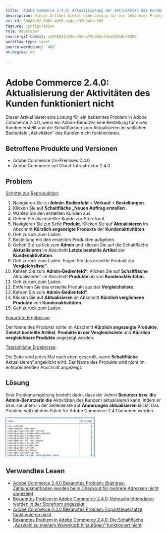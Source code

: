 ```yaml
---
title: 'Adobe Commerce 2.4.0: Aktualisierung der Aktivitäten des Kunden funktioniert nicht'
description: Dieser Artikel bietet eine Lösung für ein bekanntes Problem in Adobe Commerce 2.4.0, wenn ein Admin-Benutzer eine Bestellung für einen Kunden erstellt und die Schaltflächen zum Aktualisieren im seitlichen Bedienfeld „Aktivitäten“ des Kunden nicht funktionieren.
exl-id: 50048e9f-6009-4db5-ae4a-c35a84cec265
feature: Configuration
role: Developer
source-git-commit: a1046621259ea49eab74cd6ba3bba550e0c70283
workflow-type: tm+mt
source-wordcount: '405'
ht-degree: 0%

---
```


# Adobe Commerce 2.4.0: Aktualisierung der Aktivitäten des Kunden funktioniert nicht

Dieser Artikel bietet eine Lösung für ein bekanntes Problem in Adobe Commerce 2.4.0, wenn ein Admin-Benutzer eine Bestellung für einen Kunden erstellt und die Schaltflächen zum Aktualisieren im seitlichen Bedienfeld „Aktivitäten“ des Kunden nicht funktionieren.

## Betroffene Produkte und Versionen

* Adobe Commerce On-Premises 2.4.0
* Adobe Commerce auf Cloud-Infrastruktur 2.4.0

## Problem

<u>Schritte zur Reproduktion</u>:

1. Navigieren Sie zu **Admin-Bedienfeld** > **Verkauf** > **Bestellungen**.
1. Klicken Sie auf **Schaltfläche „Neuen Auftrag erstellen**.
1. Wählen Sie den erstellten Kunden aus.
1. Gehen Sie als erstellter Kunde zur Storefront.
1. Navigieren Sie zur Seite **Produkt**. Klicken Sie auf **Aktualisieren** im Abschnitt **Kürzlich angezeigte Produkte** der **Kundenaktivitäten**.
1. Geh zurück zum Laden.
1. Bestellung mit den erstellten Produkten aufgeben.
1. Gehen Sie zurück zum **Admin** und klicken Sie auf die Schaltfläche **Aktualisieren** im Abschnitt **Letzte bestellte Artikel** der **Kundenaktivitäten**.
1. Geh zurück zum Laden. Fügen Sie das erstellte Produkt zur **Vergleichsliste“**.
1. Kehren Sie zum **Admin-Bedienfeld“**. Klicken Sie auf **Schaltfläche** Aktualisieren“ im Abschnitt **Produkte in**) von **Kundenaktivitäten**.
1. Geh zurück zum Laden.
1. Entfernen Sie das erstellte Produkt aus der **Vergleichsliste**.
1. Kehren Sie zum **Admin-Bedienfeld“**.
1. Klicken Sie auf **Aktualisieren** im Abschnitt **Kürzlich verglichene Produkte** von **Kundenaktivitäten**.
1. Geh zurück zum Laden.

<u>Erwartete Ergebnisse</u>:

Der Name des Produkts sollte im Abschnitt **Kürzlich angezeigte Produkte**, **Zuletzt bestellte Artikel**, **Produkte in der Vergleichsliste** und **Kürzlich vergleichbare Produkte** angezeigt werden.

<u>Tatsächliche Ergebnisse</u>:

Die Seite wird jedes Mal nach oben gescrollt, wenn **Schaltfläche** Aktualisieren“ angeklickt wird. Der Name des Produkts wird nicht im entsprechenden Abschnitt angezeigt.

## Lösung

Eine Problemumgehung besteht darin, dass der Admin **Benutzer bzw. die Admin-Benutzerin die** Aktivitäten des Kunden) aktualisieren kann, indem er bzw. sie unten in der Seitenleiste auf **Änderungen aktualisieren** klickt. Das Problem soll mit dem Patch für Adobe Commerce 2.4.1 behoben werden.

![mceclip0.png](assets/mceclip0.png)

## Verwandtes Lesen

* [Adobe Commerce 2.4.0 Bekanntes Problem: Braintree-Zahlungsmethoden werden beim Checkout für mehrere Adressen nicht angezeigt](/help/troubleshooting/payments/magento-2-4-0-braintree-not-in-multiple-addresses-checkout.md)
* [Bekanntes Problem in Adobe Commerce 2.4.0: Rohnachrichtendaten werden in der Storefront angezeigt](/help/troubleshooting/storefront/magento-2-4-0-issue-storefront-raw-message-data-display.md)
* [Adobe Commerce 2.4.0 Bekanntes Problem: Exportsteuersätze funktionieren nicht](/help/troubleshooting/miscellaneous/magento-2-4-0-known-issue-export-tax-rates-does-not-work.md)
* [Bekanntes Problem in Adobe Commerce 2.4.0: Die Schaltfläche „Auswahl zu meinem Warenkorb hinzufügen“ funktioniert nicht](/help/troubleshooting/miscellaneous/magento-2-4-0-add-selections-to-my-cart-does-not-work.md)
